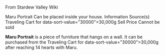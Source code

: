 From Stardew Valley Wiki

Maru Portrait Can be placed inside your house. Information Source(s) Traveling Cart for data-sort-value="30000"&gt;30,000g Sell Price Cannot be sold

**Maru Portrait** is a piece of furniture that hangs on a wall. It can be purchased from the Traveling Cart for data-sort-value="30000"&gt;30,000g after reaching 14 hearts with Maru.